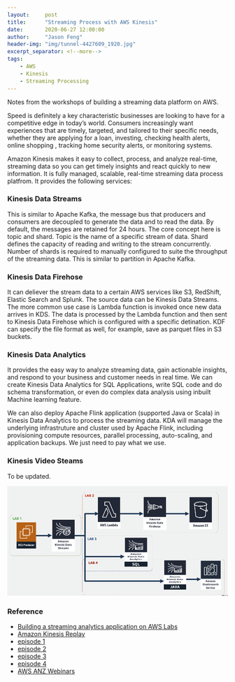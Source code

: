 ```yaml
---
layout:     post
title:      "Streaming Process with AWS Kinesis"
date:       2020-06-27 12:00:00
author:     "Jason Feng"
header-img: "img/tunnel-4427609_1920.jpg"
excerpt_separator: <!--more-->
tags:
    - AWS
    - Kinesis
    - Streaming Processing
---
```

Notes from the workshops of building a streaming data platform on AWS.
<!--more-->

Speed is definitely a key characteristic businesses are looking to have for a competitive edge in today’s world. Consumers increasingly want experiences that are timely, targeted, and tailored to their specific needs, whether they are applying for a loan, investing, checking health alerts, online shopping , tracking home security alerts, or monitoring systems.

Amazon Kinesis makes it easy to collect, process, and analyze real-time, streaming data so you can get timely insights and react quickly to new information. It is fully managed, scalable, real-time streaming data process platfrom. It provides the following services:

### Kinesis Data Streams
This is similar to Apache Kafka, the message bus that producers and consumers are decoupled to generate the data and to read the data. By default, the messages are retained for 24 hours. The core concept here is topic and shard. Topic is the name of a specific stream of data. Shard defines the capacity of reading and writing to the stream concurrently. Number of shards is required to manually configured to suite the throughput of the streaming data. This is similar to partition in Apache Kafka. 

### Kinesis Data Firehose
It can deliever the stream data to a certain AWS services like S3, RedShift, Elastic Search and Splunk. The source data can be Kinesis Data Streams. The more common use case is Lambda function is invoked once new data arrives in KDS. The data is processed by the Lambda function and then sent to Kinesis Data Firehose which is configured with a specific detination. KDF can specify the file format as well, for example, save as parquet files in S3 buckets.

### Kinesis Data Analytics
It provides the easy way to analyze streaming data, gain actionable insights, and respond to your business and customer needs in real time. We can create Kinesis Data Analytics for SQL Applications, write SQL code and do schema transformation, or even do complex data analysis using inbuilt Machine learning feature.

We can also deploy Apache Flink application (supported Java or Scala) in Kinesis Data Analytics to process the streaming data. KDA will manage the underlying infrastruture and cluster used by Apache Flink, including provisioning compute resources, parallel processing, auto-scaling, and application backups. We just need to pay what we use.

### Kinesis Video Steams
To be updated.

![](/img/2020-06-27-aws-kinesis-arch.png)
### Reference
- [Building a streaming analytics application on AWS Labs](https://kinesis-immersion-day1.s3.amazonaws.com/immersionday/README.html)
- [Amazon Kinesis Replay](https://github.com/aws-samples/amazon-kinesis-replay)
- [episode 1](https://anz-resources.awscloud.com/anz-webinars-on-demand-developer/episode-1-real-time-data-processing-core-concepts-and-create-your-first-data-stream-3)
- [episode 2](https://anz-resources.awscloud.com/anz-webinars-on-demand-developer/episode-2-stream-data-processing-with-kinesis-data-firehose-and-aws-lambda-3)
- [episode 3](https://anz-resources.awscloud.com/anz-webinars-on-demand-developer/episode-3-serverless-stream-processing-with-sql-3)
- [episode 4](https://anz-resources.awscloud.com/anz-webinars-on-demand-developer/episode-4-building-end-to-end-stream-processing-pipeline-3)
- [AWS ANZ Webinars](https://anz-resources.awscloud.com/anz-webinars-on-demand)
